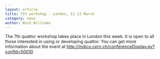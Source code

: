 ```yaml
---
layout: article
title: 7th workshop - London, 11-13 March
category: news
author: Nick Williams
---
```


The 7th quattor workshop takes place in London this week. It is open to all those interested in using or developing quattor. You can get more information about the event at http://indico.cern.ch/conferenceDisplay.py?confId=50010
